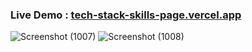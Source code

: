 ### Live Demo : [tech-stack-skills-page.vercel.app](https://tech-stack-skills-page.vercel.app/)
![Screenshot (1007)](https://github.com/user-attachments/assets/b317d4bc-1e93-4e6f-a96c-127e881a0a3f)
![Screenshot (1008)](https://github.com/user-attachments/assets/abb8ffde-6b41-4681-9737-21adfae6ec51)
